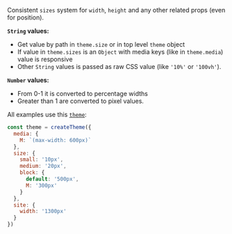 Consistent `sizes` system for `width`, `height` and any other related props (even for position).

**`String` values:**

- Get value by path in `theme.size` or in top level `theme` object
- If value in `theme.sizes` is an `Object` with media keys (like in `theme.media`) value is responsive
- Other `String` values is passed as raw CSS value (like `'10%'` or `'100vh'`).

**`Number` values:**

- From 0-1 it is converted to percentage widths
- Greater than 1 are converted to pixel values.

All examples use this [`theme`](#createtheme):

```js
const theme = createTheme({
  media: {
    M: `(max-width: 600px)`
  },
  size: {
    small: '10px',
    medium: '20px',
    block: {
      default: '500px',
      M: '300px'
    }
  },
  site: {
    width: '1300px'
  }
})
```
